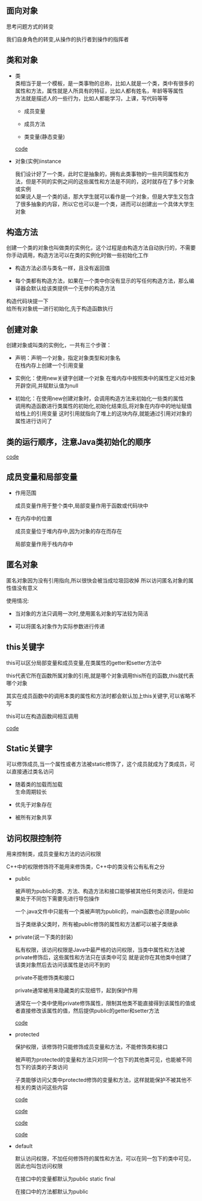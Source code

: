 ## 面向对象   

思考问题方式的转变   

我们自身角色的转变,从操作的执行者到操作的指挥者    

## 类和对象    

* 类  
    类相当于是一个模板，是一类事物的总称，比如人就是一个类，类中有很多的属性和方法，属性就是人所具有的特征，比如人都有姓名，年龄等等属性   
    方法就是描述人的一些行为，比如人都能学习，上课，写代码等等 
    
    * 成员变量   
    
    * 成员方法   
    
    * 类变量(静态变量)        
    
    [code](./Person.java)          
    
* 对象(实例)instance  

    我们设计好了一个类，此时它是抽象的，拥有此类事物的一些共同属性和方法，但是不同的实例之间的这些属性和方法是不同的，这时就存在了多个对象或实例  
    如果说人是一个类的话，那大学生就可以看作是一个对象，但是大学生又包含了很多抽象的内容，所以它也可以是一个类，进而可以创建出一个具体大学生对象
    
     
## 构造方法    

创建一个类的对象也叫做类的实例化，这个过程是由构造方法自动执行的，不需要你手动调用，构造方法可以在类的实例化时做一些初始化工作   

* 构造方法必须与类名一样，且没有返回值    

* 每个类都有构造方法，如果在一个类中你没有显示的写任何构造方法，那么编译器会默认给该类提供一个无参的构造方法     

构造代码块提一下    
给所有对象统一进行初始化,先于构造函数执行       

## 创建对象    

创建对象或叫类的实例化，一共有三个步骤：   

* 声明：声明一个对象，指定对象类型和对象名   
    在栈内存上创建一个引用变量  

* 实例化：使用new关键字创建一个对象
    在堆内存中按照类中的属性定义给对象开辟空间,并赋默认值为null       

* 初始化：在使用new创建对象时，会调用构造方法来初始化一些类的属性    
    调用构造函数进行类属性的初始化,初始化结束后,将对象在内存中的地址赋值给栈上的引用变量
    这时引用就指向了堆上的这块内存,就能通过引用对对象的属性进行访问了   
       

## 类的运行顺序，注意Java类初始化的顺序    

[code](./ClassOrder.java)      

## 成员变量和局部变量   

* 作用范围    
    
    成员变量作用于整个类中,局部变量作用于函数或代码块中  
    
* 在内存中的位置   
   
    成员变量位于堆内存中,因为对象的存在而存在   
    
    局部变量作用于栈内存中    
    
    
## 匿名对象

匿名对象因为没有引用指向,所以很快会被当成垃圾回收掉
所以访问匿名对象的属性值没有意义               

使用情况:     

* 当对象的方法只调用一次时,使用匿名对象的写法较为简洁   

* 可以将匿名对象作为实际参数进行传递      


## this关键字     

this可以区分局部变量和成员变量,在类属性的getter和setter方法中    

this代表它所在函数所属对象的引用,就是哪个对象调用this所在的函数,this就代表哪个对象   

其实在成员函数中的调用本类的属性和方法时都会默认加上this关键字,可以省略不写      

this可以在构造函数间相互调用   

[code](./ThisDemo.java)      

## Static关键字    

可以修饰成员,当一个属性或者方法被static修饰了，这个成员就成为了类成员，可以直接通过类名访问     

* 随着类的加载而加载  
    生命周期较长   
    
* 优先于对象存在   

* 被所有对象共享    
    
## 访问权限控制符     

用来控制类，成员变量和方法的访问权限        

C++中的权限修饰符不能用来修饰类，C++中的类没有公有私有之分      

* public   

    被声明为public的类、方法、构造方法和接口能够被其他任何类访问，但是如果处于不同包下需要先进行导包操作    
    
    一个.java文件中只能有一个类被声明为public的，main函数也必须是public   
       
    当子类继承父类时，所有被public修饰的属性和方法都可以被子类继承
    
* private(说一下类的封装)        

    私有权限，该访问权限是Java中最严格的访问权限，当类中属性和方法被private修饰后，这些属性和方法只在该类中可见
    就是说你在其他类中创建了该类对象然后去访问该属性是访问不到的        
    
    private不能修饰类和接口   
    
    private通常被用来隐藏类的实现细节，起到保护作用      
   
    通常在一个类中使用private修饰属性，限制其他类不能直接得到该属性的值或者直接修改该属性的值，然后提供public的getter和setter方法   
    
    [code](./Book.java)    
    
* protected  

    保护权限，该修饰符只能修饰成员变量和方法，不能修饰类和接口     
    
    被声明为protected的变量和方法只对同一个包下的其他类可见，也能被不同包下的该类的子类访问    
    
    子类能够访问父类中protected修饰的变量和方法，这样就能保护不被其他不相关的类访问这些内容     
    
    [code](./Person.java)
   
    [code](./Student.java)   
    
    [code](../dataandvar/DataConvert.java)
    
    [code](../dataandvar/Teacher.java)
        
* default    

    默认访问权限，不加任何修饰符的属性和方法，可以在同一包下的类中可见，因此也叫包访问权限    
    
    在接口中的变量都默认为public static final    
    
    在接口中的方法都默认为public    
